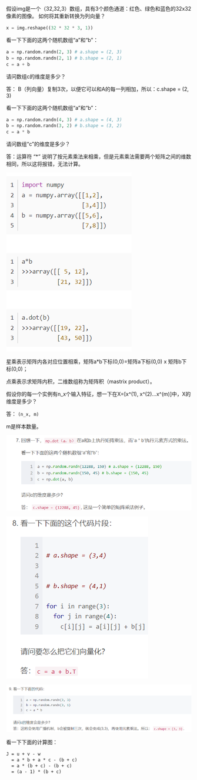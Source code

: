 假设img是一个（32,32,3）数组，具有3个颜色通道：红色、绿色和蓝色的32x32像素的图像。 如何将其重新转换为列向量？

```python
x = img.reshape((32 * 32 * 3, 1))
```



看一下下面的这两个随机数组“a”和“b”：

```python
a = np.random.randn(2, 3) # a.shape = (2, 3)
b = np.random.randn(2, 1) # b.shape = (2, 1)
c = a + b
```

请问数组c的维度是多少？

答： B（列向量）复制3次，以便它可以和A的每一列相加，所以：c.shape = (2, 3)





看一下下面的这两个随机数组“a”和“b”：

```python
a = np.random.randn(4, 3) # a.shape = (4, 3)
b = np.random.randn(3, 2) # b.shape = (3, 2)
c = a * b
```

请问数组“c”的维度是多少？

答：运算符 “*” 说明了按元素乘法来相乘，但是元素乘法需要两个矩阵之间的维数相同，所以这将报错，无法计算。



![image-20221218122213376](./second_week_homework.assets/image-20221218122213376.png)

星乘表示矩阵内各对应位置相乘，矩阵a*b下标(0,0)=矩阵a下标(0,0) x 矩阵b下标(0,0)；

点乘表示求矩阵内积，二维数组称为矩阵积（mastrix product）。



假设你的每一个实例有n_x个输入特征，想一下在X=[x^(1), x^(2)…x^(m)]中，X的维度是多少？

答： `(n_x, m)`

m是样本数量。



![image-20221218123108589](./second_week_homework.assets/image-20221218123108589.png)





![image-20221218123225685](./second_week_homework.assets/image-20221218123225685.png)

![image-20221218123544298](./second_week_homework.assets/image-20221218123544298.png)



看一下下面的计算图：

```
J = u + v - w
  = a * b + a * c - (b + c)
  = a * (b + c) - (b + c)
  = (a - 1) * (b + c)
```

